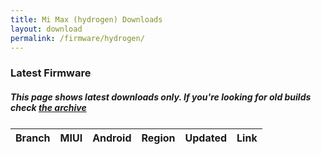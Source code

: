 ```yaml
---
title: Mi Max (hydrogen) Downloads
layout: download
permalink: /firmware/hydrogen/
---
```


### Latest Firmware
##### This page shows latest downloads only. If you're looking for old builds check [the archive](/archive/firmware/hydrogen/)


<div class="table-responsive-md" style="margin-top: 25px;">
<table id="firmware" class="compact table table-striped table-hover table-sm">
    <thead class="thead-dark">
        <tr>
            <th>Branch</th>
            <th>MIUI</th>
            <th>Android</th>
            <th>Region</th>
            <th>Updated</th>
            <th>Link</th>
        </tr>
    </thead>
    <script>loadFirmwareDownloads('hydrogen', 'latest')</script>
</table>
</div>
